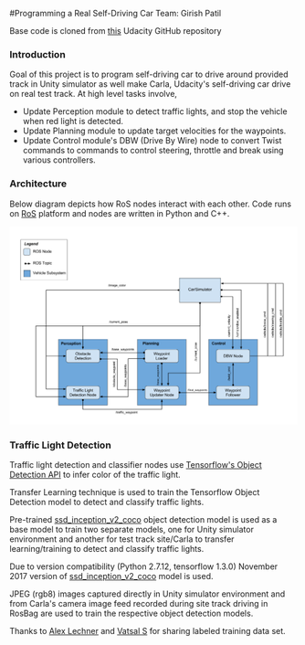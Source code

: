 #Programming a Real Self-Driving Car
Team: Girish Patil

Base code is cloned from [this](https://github.com/udacity/CarND-Capstone)  Udacity GitHub repository 

### Introduction
Goal of this project is to program self-driving car to drive around provided track in Unity simulator as well make Carla, Udacity's self-driving car 
drive on real test track. 
At high level tasks involve,
- Update Perception module to detect traffic lights, and stop the vehicle when red light is detected.
- Update Planning module to update target velocities for the waypoints.
- Update Control module's DBW (Drive By Wire) node to convert Twist commands to commands to control steering, throttle and break using various controllers.  

### Architecture
Below diagram depicts how RoS nodes interact with each other.
Code runs on [RoS](http://www.ros.org/) platform and nodes are written in Python and C++.

![RoS Graph](imgs/final-project-ros-graph-v2.png)

### Traffic Light Detection
Traffic light detection and classifier nodes use [Tensorflow's Object Detection API](https://github.com/tensorflow/models/tree/master/research/object_detection) 
to infer color of the traffic light.

Transfer Learning technique is used to train the Tensorflow Object Detection model to detect and classify traffic lights. 

Pre-trained [ssd_inception_v2_coco](https://github.com/tensorflow/models/blob/master/research/object_detection/g3doc/detection_model_zoo.md)
object detection model is used as a base model to train two separate models, one for Unity simulator environment and another for test track 
site/Carla to transfer learning/training to detect and classify traffic lights.

Due to version compatibility (Python 2.7.12, tensorflow 1.3.0) November 2017 version of [ssd_inception_v2_coco](http://download.tensorflow.org/models/object_detection/ssd_inception_v2_coco_2017_11_17.tar.gz)
model is used. 

JPEG (rgb8) images captured directly in Unity simulator environment and from Carla's camera image feed recorded 
during site track driving in RosBag are used to train the respective object detection models.    

 Thanks to [Alex Lechner](https://github.com/alex-lechner) and [Vatsal S](https://github.com/coldKnight/) for sharing 
 labeled training data set.
   

